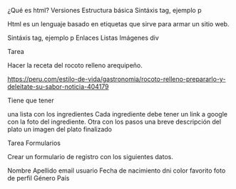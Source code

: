 ¿Qué es html?
Versiones
Estructura básica
Sintáxis tag, ejemplo p

Html es un lenguaje basado en etiquetas que sirve para armar 
un sitio web.

Sintáxis tag, ejemplo p
Enlaces
Listas
Imágenes
div


Tarea

Hacer la receta del rocoto relleno arequipeño.

https://peru.com/estilo-de-vida/gastronomia/rocoto-relleno-prepararlo-y-deleitate-su-sabor-noticia-404179

Tiene que tener

una lista con los ingredientes
Cada ingrediente debe tener un link a google con la foto del ingrediente.
Otra con los pasos
una breve descripción del plato
un imagen del plato finalizado

Tarea Formularios

Crear un formulario de registro con los siguientes datos.

Nombre
Apellido
email
usuario
Fecha de nacimiento
dni
color favorito
foto de perfil
Género
País
